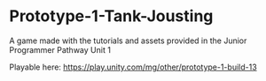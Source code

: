 # Prototype-1-Tank-Jousting
 
A game made with the tutorials and assets provided in the Junior Programmer Pathway Unit 1

Playable here:
https://play.unity.com/mg/other/prototype-1-build-13
